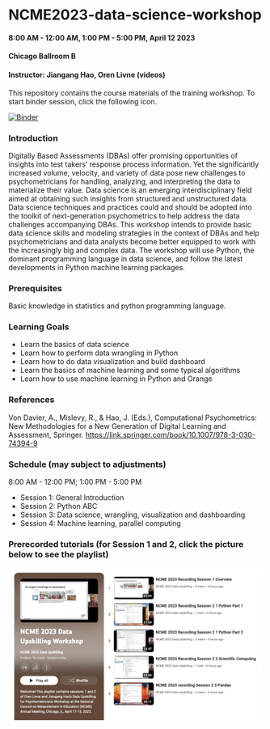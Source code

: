 # NCME2023-data-science-workshop
#### 8:00 AM - 12:00 AM, 1:00 PM - 5:00 PM, April 12 2023
#### Chicago Ballroom B
#### Instructor: Jiangang Hao, Oren Livne (videos)

This repository contains the course materials of the training workshop. To start binder session, click the following icon. 

[![Binder](https://mybinder.org/badge_logo.svg)](https://mybinder.org/v2/gh/jgbrainstorm/NCME2023-data-science-workshop/HEAD)


### Introduction

Digitally Based Assessments (DBAs) offer promising opportunities of insights into test takers’ response process information. Yet the significantly increased volume, velocity, and variety of data pose new challenges to psychometricians for handling, analyzing, and interpreting the data to materialize their value. Data science is an emerging interdisciplinary field aimed at obtaining such insights from structured and unstructured data. Data science techniques and practices could and should be adopted into the toolkit of next-generation psychometrics to help address the data challenges accompanying DBAs. This workshop intends to provide basic data science skills and modeling strategies in the context of DBAs and help psychometricians and data analysts become better equipped to work with the increasingly big and complex data. The workshop will use Python, the dominant programming language in data science, and follow the latest developments in Python machine learning packages.


### Prerequisites

Basic knowledge in statistics and python programming language. 


### Learning Goals
* Learn the basics of data science
* Learn how to perform data wrangling in Python
* Learn how to do data visualization and build dashboard
* Learn the basics of machine learning and some typical algorithms
* Learn how to use machine learning in Python and Orange


### References

Von Davier, A., Mislevy, R., & Hao, J. (Eds.), Computational Psychometrics: New Methodologies for a New Generation of Digital Learning and Assessment, Springer. <https://link.springer.com/book/10.1007/978-3-030-74394-9>


### Schedule (may subject to adjustments)
8:00 AM - 12:00 PM; 1:00 PM - 5:00 PM

* Session 1: General Introduction
* Session 2: Python ABC
* Session 3: Data science, wrangling, visualization and dashboarding
* Session 4: Machine learning, parallel computing

### Prerecorded tutorials (for Session 1 and 2, click the picture below to see the playlist)
[![Click to see the videos](video_image.png)](https://www.youtube.com/playlist?list=PLTjGXYWEXkmcQw6kz16TkjdNK8V1Qk1SL)
